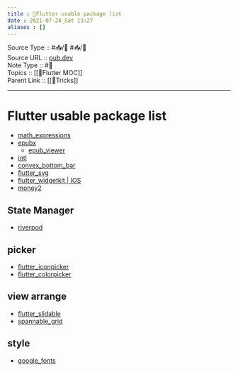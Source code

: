 ```yaml
---
title : 🍃Flutter usable package list
date : 2021-07-24_Sat 13:27
aliases : []
---
```

Source Type :: #📥/📄 #📥/💭 <br>
Source URL :: [pub.dev](https://pub.dev)<br>
Note Type :: #📝 <br>
Topics :: [[🍃Flutter MOC]]<br>
Parent Link :: [[🍃Tricks]]<br>

---
# Flutter usable package list
- [math_expressions](https://pub.dev/packages/math_expressions)
- [epubx](https://pub.dev/packages/epubx)
	- [epub_viewer](https://pub.dev/packages/epub_viewer)
- [intl](https://pub.dev/packages/intl)
- [convex_bottom_bar](https://pub.dev/packages/convex_bottom_bar)
- [flutter_svg](https://pub.dev/packages/flutter_svg)
- [flutter_widgetkit | IOS](https://pub.dev/packages/flutter_widgetkit)
- [money2](https://pub.dev/packages/money2)

## State Manager
- [riverpod](https://pub.dev/packages/riverpod)

## picker
- [flutter_iconpicker](https://pub.dev/packages/flutter_iconpicker)
- [flutter_colorpicker](https://pub.dev/packages/flutter_colorpicker)

## view arrange
- [flutter_slidable](https://pub.dev/packages/flutter_slidable)
- [spannable_grid](https://pub.dev/packages/spannable_grid)

## style
- [google_fonts](https://pub.dev/packages/google_fonts)